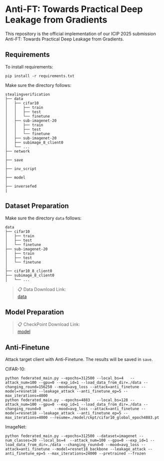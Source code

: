 # Anti-FT: Towards Practical Deep Leakage from Gradients

This repository is the official implementation of our ICIP 2025 submission Anti-FT: Towards Practical Deep Leakage from Gradients. 

## Requirements

To install requirements:

```setup
pip install -r requirements.txt
```
Make sure the directory follows:
```File Tree
stealingverification
├── data
│   ├── cifar10
│   │   ├── train
│   │   ├── test
│   │   └── finetune
│   ├── sub-imagenet-20
│   │   ├── train
│   │   ├── test
│   │   └── finetune
│   ├── sub-imagenet-20
│   ├── subimage_8_client0
│   └── ...
├── network
│   
├── save
│   
├── inv_script
│   
├── model
│   
├── inversefed
|
```


## Dataset Preparation
Make sure the directory ``data`` follows:
```File Tree
data
├── cifar10
│   ├── train
│   ├── test
│   └── finetune
├── sub-imagenet-20
│   ├── train
│   ├── test
│   └── finetune
│ 
├── cifar10_8_client0
├── subimage_8_client0
│   └── ...
```


>📋  Data Download Link:  
>[data](https://www.dropbox.com/scl/fo/aatioydqvc8k7t9hj42dl/AG0Mc3gbkUP3hSdqBiBwlLQ?rlkey=l6mfis5j1zbyei7wd1b9zdz1i&st=w8x75hxc&dl=0)


## Model Preparation
>📋  CheckPoint Download Link:  
>[model](https://www.dropbox.com/scl/fo/xfjr38wfhysdb3k35elz2/AO_80Mmf03vkE9re8X3j-Qg?rlkey=1jtzq5zts0ga8llveavkc8xg1&st=zx9blt9l&dl=0)



## Anti-Finetune 
Attack target client with Anti-Finetune. The results will be saved in ``save``.

CIFAR-10:
```Attack
python federated_main.py --epochs=312500 --local_bs=4   --attack_num=100 --gpu=0 --exp_id=1 --load_data_from_dir=./data --changing_round=156250 --mood=avg_loss --attack=anti_finetune --model=resnet18 --leakage_attack --anti_finetune_ep=5 --max_iterations=4000
python federated_main.py --epochs=4883   --local_bs=128 --attack_num=100 --gpu=0 --exp_id=1 --load_data_from_dir=./data --changing_round=0      --mood=avg_loss --attack=anti_finetune --model=resnet18 --leakage_attack --anti_finetune_ep=5 --max_iterations=4000 --resume=./model/ckpt/cifar10_global_epoch4883.pt
```

ImageNet:
```Attack
python federated_main.py --epochs=312500 --dataset=imagenet --num_classes=20 --local_bs=4  --attack_num=100 --gpu=0 --exp_id=1 --load_data_from_dir=./data --changing_round=0 --mood=avg_loss --attack=anti_finetune --model=resnet18_backbone --leakage_attack --anti_finetune_ep=5 --max_iterations=24000 --pretrained --frozen
```



